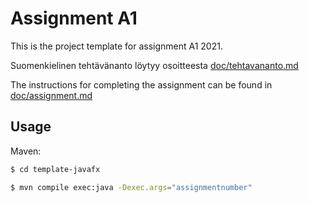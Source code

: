 # Assignment A1

This is the project template for assignment A1 2021.

Suomenkielinen tehtävänanto löytyy osoitteesta [doc/tehtavananto.md](doc/tehtavananto.md)

The instructions for completing the assignment can be found in [doc/assignment.md](doc/assignment.md)

## Usage

Maven:

```bash
$ cd template-javafx

$ mvn compile exec:java -Dexec.args="assignmentnumber"

```
